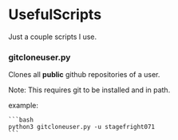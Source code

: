 # UsefulScripts
Just a couple scripts I use.

### gitcloneuser.py

Clones all **public** github repositories of a user.

Note: This requires git to be installed and in path.

example:
    
    ```bash
    python3 gitcloneuser.py -u stagefright071
    ```
